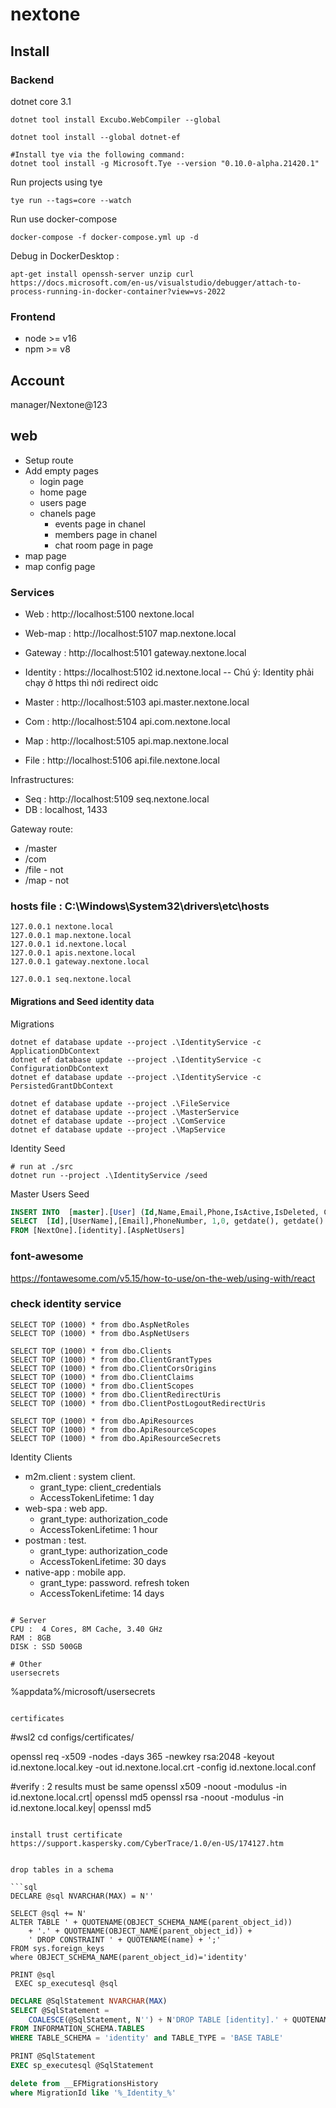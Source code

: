 # nextone
## Install
### Backend

dotnet core 3.1
```
dotnet tool install Excubo.WebCompiler --global

dotnet tool install --global dotnet-ef

#Install tye via the following command:
dotnet tool install -g Microsoft.Tye --version "0.10.0-alpha.21420.1"
```

Run projects using tye
```
tye run --tags=core --watch
```

Run use docker-compose
```
docker-compose -f docker-compose.yml up -d
```
Debug in DockerDesktop :
```
apt-get install openssh-server unzip curl
https://docs.microsoft.com/en-us/visualstudio/debugger/attach-to-process-running-in-docker-container?view=vs-2022
```

### Frontend
- node >=  v16
- npm  >= v8

## Account
manager/Nextone@123

## web
- Setup route
- Add empty pages
    - login page
    - home page
    - users page
    - chanels page
        - events page in chanel
        - members page in chanel
        - chat room page in page
- map page
- map config page

### Services
- Web :       http://localhost:5100 nextone.local
- Web-map :   http://localhost:5107 map.nextone.local

- Gateway :   http://localhost:5101 gateway.nextone.local


- Identity :  https://localhost:5102 id.nextone.local
-- Chú ý: Identity phải chạy ở https thì nới redirect oidc

- Master :    http://localhost:5103 api.master.nextone.local
- Com :       http://localhost:5104 api.com.nextone.local

- Map :       http://localhost:5105 api.map.nextone.local

- File :       http://localhost:5106 api.file.nextone.local

Infrastructures:
- Seq :       http://localhost:5109 seq.nextone.local
- DB :        localhost, 1433

Gateway route:
- /master
- /com
- /file - not
- /map - not


### hosts file : C:\Windows\System32\drivers\etc\hosts
```
127.0.0.1 nextone.local
127.0.0.1 map.nextone.local
127.0.0.1 id.nextone.local
127.0.0.1 apis.nextone.local
127.0.0.1 gateway.nextone.local

127.0.0.1 seq.nextone.local
```

#### Migrations and Seed identity data
Migrations
```
dotnet ef database update --project .\IdentityService -c ApplicationDbContext
dotnet ef database update --project .\IdentityService -c ConfigurationDbContext
dotnet ef database update --project .\IdentityService -c PersistedGrantDbContext

dotnet ef database update --project .\FileService
dotnet ef database update --project .\MasterService
dotnet ef database update --project .\ComService
dotnet ef database update --project .\MapService
```


Identity Seed
```
# run at ./src
dotnet run --project .\IdentityService /seed
```

Master Users Seed

```sql
INSERT INTO  [master].[User] (Id,Name,Email,Phone,IsActive,IsDeleted, CreatedDate, UpdatedDate)
SELECT  [Id],[UserName],[Email],PhoneNumber, 1,0, getdate(), getdate()
FROM [NextOne].[identity].[AspNetUsers]

```

### font-awesome 
https://fontawesome.com/v5.15/how-to-use/on-the-web/using-with/react


### check identity service
```
SELECT TOP (1000) * from dbo.AspNetRoles
SELECT TOP (1000) * from dbo.AspNetUsers

SELECT TOP (1000) * from dbo.Clients
SELECT TOP (1000) * from dbo.ClientGrantTypes
SELECT TOP (1000) * from dbo.ClientCorsOrigins
SELECT TOP (1000) * from dbo.ClientClaims
SELECT TOP (1000) * from dbo.ClientScopes
SELECT TOP (1000) * from dbo.ClientRedirectUris
SELECT TOP (1000) * from dbo.ClientPostLogoutRedirectUris

SELECT TOP (1000) * from dbo.ApiResources
SELECT TOP (1000) * from dbo.ApiResourceScopes
SELECT TOP (1000) * from dbo.ApiResourceSecrets

```
Identity Clients
- m2m.client : system client. 
	- grant_type: client_credentials
	- AccessTokenLifetime: 1 day
- web-spa : web app. 
	- grant_type: authorization_code
	- AccessTokenLifetime: 1 hour
- postman :  test. 
	- grant_type: authorization_code
	- AccessTokenLifetime: 30 days
- native-app : mobile app. 
	- grant_type: password. refresh token
	- AccessTokenLifetime: 14 days
```

# Server
CPU :  4 Cores, 8M Cache, 3.40 GHz 
RAM : 8GB
DISK : SSD 500GB

# Other
usersecrets
```
%appdata%/microsoft/usersecrets
```

certificates
```
#wsl2
cd configs/certificates/

openssl req -x509 -nodes -days 365 -newkey rsa:2048 -keyout id.nextone.local.key -out id.nextone.local.crt -config id.nextone.local.conf

#verify : 2 results must be same
openssl x509 -noout -modulus -in id.nextone.local.crt| openssl md5
openssl rsa -noout -modulus -in id.nextone.local.key| openssl md5
```

install trust certificate
https://support.kaspersky.com/CyberTrace/1.0/en-US/174127.htm


drop tables in a schema

```sql
DECLARE @sql NVARCHAR(MAX) = N''

SELECT @sql += N'
ALTER TABLE ' + QUOTENAME(OBJECT_SCHEMA_NAME(parent_object_id))
    + '.' + QUOTENAME(OBJECT_NAME(parent_object_id)) + 
    ' DROP CONSTRAINT ' + QUOTENAME(name) + ';'
FROM sys.foreign_keys
where OBJECT_SCHEMA_NAME(parent_object_id)='identity'

PRINT @sql
 EXEC sp_executesql @sql

```

```sql
DECLARE @SqlStatement NVARCHAR(MAX)
SELECT @SqlStatement = 
    COALESCE(@SqlStatement, N'') + N'DROP TABLE [identity].' + QUOTENAME(TABLE_NAME) + N';' + CHAR(13)
FROM INFORMATION_SCHEMA.TABLES
WHERE TABLE_SCHEMA = 'identity' and TABLE_TYPE = 'BASE TABLE'

PRINT @SqlStatement
EXEC sp_executesql @SqlStatement
```

```sql
delete from __EFMigrationsHistory
where MigrationId like '%_Identity_%'
```